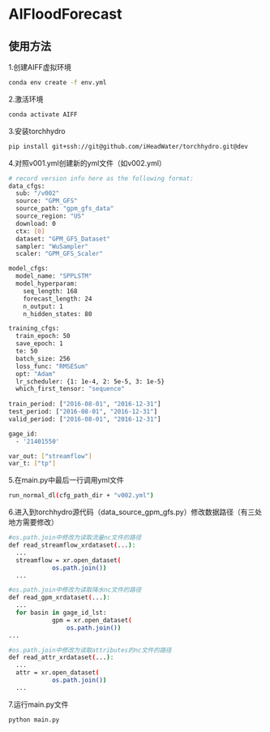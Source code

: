 
# AIFloodForecast

## 使用方法


1.创建AIFF虚拟环境
```bash
conda env create -f env.yml
```
2.激活环境
```bash
conda activate AIFF
```
3.安装torchhydro
```bash
pip install git+ssh://git@github.com/iHeadWater/torchhydro.git@dev
```
4.对照v001.yml创建新的yml文件（如v002.yml）
```bash
# record version info here as the following format:
data_cfgs:
  sub: "/v002"
  source: "GPM_GFS"
  source_path: "gpm_gfs_data"
  source_region: "US"
  download: 0
  ctx: [0]
  dataset: "GPM_GFS_Dataset"
  sampler: "WuSampler"
  scaler: "GPM_GFS_Scaler"

model_cfgs:
  model_name: "SPPLSTM"
  model_hyperparam:
    seq_length: 168
    forecast_length: 24
    n_output: 1
    n_hidden_states: 80

training_cfgs:
  train_epoch: 50
  save_epoch: 1
  te: 50
  batch_size: 256
  loss_func: "RMSESum"
  opt: "Adam"
  lr_scheduler: {1: 1e-4, 2: 5e-5, 3: 1e-5}
  which_first_tensor: "sequence"
  
train_period: ["2016-08-01", "2016-12-31"]
test_period: ["2016-08-01", "2016-12-31"]
valid_period: ["2016-08-01", "2016-12-31"]

gage_id:
  - '21401550'

var_out: ["streamflow"]
var_t: ["tp"]
```
5.在main.py中最后一行调用yml文件
```bash
run_normal_dl(cfg_path_dir + "v002.yml")
```
6.进入到torchhydro源代码（data_source_gpm_gfs.py）修改数据路径（有三处地方需要修改）
```bash
#os.path.join中修改为读取流量nc文件的路径
def read_streamflow_xrdataset(...):
  ...
  streamflow = xr.open_dataset(
            os.path.join())
  ...
```
```bash
#os.path.join中修改为读取降水nc文件的路径
def read_gpm_xrdataset(...):
  ...
  for basin in gage_id_lst:
            gpm = xr.open_dataset(
                os.path.join())
...
```
```bash
#os.path.join中修改为读取attributes的nc文件的路径
def read_attr_xrdataset(...):
  ...
  attr = xr.open_dataset(
            os.path.join())
  ...
```
7.运行main.py文件
```bash
python main.py
```

